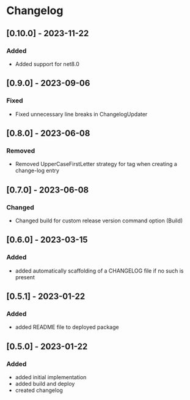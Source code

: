 # Changelog

## [0.10.0] - 2023-11-22

### Added

- Added support for net8.0

## [0.9.0] - 2023-09-06

### Fixed

- Fixed unnecessary line breaks in ChangelogUpdater

## [0.8.0] - 2023-06-08

### Removed

- Removed UpperCaseFirstLetter strategy for tag when creating a change-log entry

## [0.7.0] - 2023-06-08

### Changed

- Changed build for custom release version command option (Build)

## [0.6.0] - 2023-03-15

### Added

- added automatically scaffolding of a CHANGELOG file if no such is present

## [0.5.1] - 2023-01-22

### Added

- added README file to deployed package

## [0.5.0] - 2023-01-22

### Added

- added initial implementation
- added build and deploy
- created changelog
